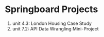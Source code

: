 # Springboard Projects
01. unit 4.3: London Housing Case Study
02. unit 7.2: API Data Wrangling Mini-Project